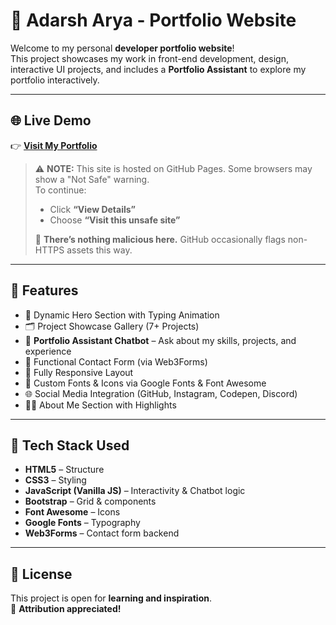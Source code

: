 # 🚀 Adarsh Arya - Portfolio Website

Welcome to my personal **developer portfolio website**!  
This project showcases my work in front-end development, design, interactive UI projects, and includes a **Portfolio Assistant** to explore my portfolio interactively.

---

## 🌐 Live Demo

👉 [**Visit My Portfolio**](https://adarsharya.vercel.app)

> ⚠️ **NOTE:** This site is hosted on GitHub Pages. Some browsers may show a "Not Safe" warning.  
> To continue:
> - Click **“View Details”**
> - Choose **“Visit this unsafe site”**  
>  
> 🚫 **There’s nothing malicious here.** GitHub occasionally flags non-HTTPS assets this way.

---

## 📌 Features

- 🚀 Dynamic Hero Section with Typing Animation  
- 🗂️ Project Showcase Gallery (7+ Projects)  
- 🤖 **Portfolio Assistant Chatbot** – Ask about my skills, projects, and experience  
- 📧 Functional Contact Form (via Web3Forms)  
- 📱 Fully Responsive Layout  
- 🎨 Custom Fonts & Icons via Google Fonts & Font Awesome  
- 🌐 Social Media Integration (GitHub, Instagram, Codepen, Discord)  
- 🧑‍💼 About Me Section with Highlights  

---

## 🧰 Tech Stack Used

- **HTML5** – Structure  
- **CSS3** – Styling  
- **JavaScript (Vanilla JS)** – Interactivity & Chatbot logic  
- **Bootstrap** – Grid & components  
- **Font Awesome** – Icons  
- **Google Fonts** – Typography  
- **Web3Forms** – Contact form backend  

---

## 📎 License

This project is open for **learning and inspiration**.  
📌 **Attribution appreciated!**  
